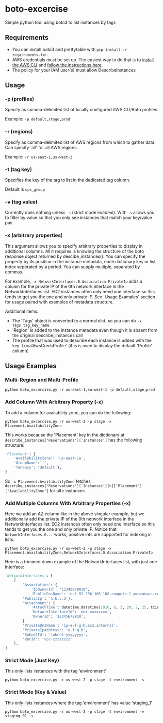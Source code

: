 # boto-excercise
Simple python tool using boto3 to list instances by tags

## Requirements
- You can install boto3 and prettytable with `pip install -r requirements.txt`.
- AWS credentials must be set up. The easiest way to do that is to [install the AWS CLI](https://docs.aws.amazon.com/cli/latest/userguide/cli-chap-getting-started.html#cli-quick-configuration) and [follow the instructions here](https://docs.aws.amazon.com/cli/latest/userguide/cli-chap-getting-started.html#cli-quick-configuration).
- The policy for your IAM user(s) must allow DescribeInstances


## Usage
### -p (profiles)
Specify as comma-delimited list of locally configured AWS CLI/Boto profiles

Example: `-p default,stage,prod`
### -r (regions)
Specify as comma-delimited list of AWS regions from which to gather data. Can specify 'all' for all AWS regions.

Example: `-r us-east-1,us-west-2`
### -t (tag key)
Specifies the key of the tag to list in the dedicated tag column.

Default is `ops_group`

### -v (tag value)
Currently does nothing unless `-s` (strict mode enabled). With `-s` allows you to filter by value so that you only see instances that match your key/value pair.

### -x (arbitrary properties)
This argument allows you to specify arbitrary properties to display in additional columns. All it requires is knowing the structure of the boto response object returned by descibe_instances(). You can specify the property by its position in the instance metadata, each dictionary key or list index seperated by a period. You can supply multiple, separated by commas. 

For example, `-x NetworkInterfaces.0.Association.PrivateIp` adds a column for the private IP of the 0th network interface in the NetworkInterfaces list. EC2 instances often only need one interface so this tends to get you the one and only private IP. See 'Usage Examples' section for usage paired with examples of metadata structure.

Additional items:
* The 'Tags' object is converted to a normal dict, so you can do `-x Tags.tag_key_name`
* 'Region' is added to the instance metadata even though it is absent from the original describe_instances call
* The profile that was used to describe each instance is added with the key 'LocalAwsCredsProfile' (this is used to display the default 'Profile' column)

## Usage Examples
### Multi-Region and Multi-Profile
```
python boto_excercise.py -r us-east-1,eu-west-1 -p default,stage,prod
```
### Add Column With Arbitrary Property (-x)
To add a column for availability zone, you can do the following:
```
python boto_excercise.py -r us-west-2 -p stage -x Placement.AvailabilityZone
```
This works because the 'Placement' key in the dictionary at `describe_instances['Reservations']['Instances']` has the following structure:
```python
'Placement': {
    'AvailabilityZone': 'us-east-1a',
    'GroupName': '',
    'Tenancy': 'default'},
}
```
So `-x Placement.AvailabilityZone` fetches `describe_instances['Reservations']['Instances'][n]['Placement']['AvailabilityZone']` for all `n` instances

### Add Multiple Columns With Arbitrary Properties (-x)
Here we add an AZ column like in the above singular example, but we additionally add the private IP of the 0th network interface in the NetworkInterfaces list. EC2 instances often only need one interface so this tends to get you the one and only private IP. Notice that `NetworkInterfaces.0...` works, positive ints are supported for indexing in lists.
```
python boto_excercise.py -r us-west-2 -p stage -x Placement.AvailabilityZone,NetworkInterfaces.0.Association.PrivateIp
```
Here is a trimmed down example of the NetworkInterfaces list, with just one interface:
```python
'NetworkInterfaces': [
    {
        'Association': {
            'IpOwnerId': '12345678910',
            'PublicDnsName': 'ec2-52-206-160-108.compute-1.amazonaws.com',
        'PublicIp': 'a.b.c.d'},
        'Attachment': {
            'AttachTime': datetime.datetime(2016, 8, 3, 20, 2, 25, tzinfo=tzutc()),
            'NetworkInterfaceId': 'eni-xxxxxxxx',
            'OwnerId': '12345678910',
        }
        'PrivateDnsName': 'ip-e-f-g-h.ec2.internal',
        'PrivateIpAddress': 'e.f.g.h',
        'SubnetId': 'subnet-yyyyyyyy',
        'VpcId': 'vpc-zzzzzzzz'
    },
]
```
### Strict Mode (Just Key)
This only lists instances with the tag 'environment'
```
python boto_excercise.py -r us-west-2 -p stage -t environment -s
```

### Strict Mode (Key & Value)
This only lists instances where the tag 'environment' has value 'staging_1'
```
python boto_excercise.py -r us-west-2 -p stage -t environment -v staging_01 -s
```
